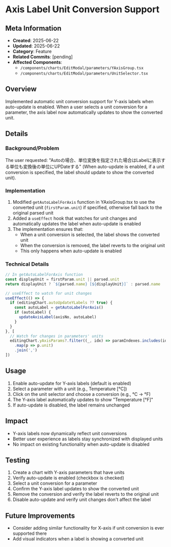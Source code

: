 # Axis Label Unit Conversion Support

## Meta Information
- **Created**: 2025-06-22
- **Updated**: 2025-06-22
- **Category**: Feature
- **Related Commits**: [pending]
- **Affected Components**: 
  - `/components/charts/EditModal/parameters/YAxisGroup.tsx`
  - `/components/charts/EditModal/parameters/UnitSelector.tsx`

## Overview
Implemented automatic unit conversion support for Y-axis labels when auto-update is enabled. When a user selects a unit conversion for a parameter, the axis label now automatically updates to show the converted unit.

## Details
### Background/Problem
The user requested: "Autoの場合、単位変換を指定された場合はLabelに表示する単位も変換後の単位にUPDateする" (When auto-update is enabled, if a unit conversion is specified, the label should update to show the converted unit).

### Implementation
1. Modified `getAutoLabelForAxis` function in YAxisGroup.tsx to use the converted unit (`firstParam.unit`) if specified, otherwise fall back to the original parsed unit
2. Added a `useEffect` hook that watches for unit changes and automatically updates the label when auto-update is enabled
3. The implementation ensures that:
   - When a unit conversion is selected, the label shows the converted unit
   - When the conversion is removed, the label reverts to the original unit
   - This only happens when auto-update is enabled

### Technical Details
```typescript
// In getAutoLabelForAxis function
const displayUnit = firstParam.unit || parsed.unit
return displayUnit ? `${parsed.name} [${displayUnit}]` : parsed.name

// useEffect to watch for unit changes
useEffect(() => {
  if (editingChart.autoUpdateYLabels ?? true) {
    const autoLabel = getAutoLabelForAxis()
    if (autoLabel) {
      updateAxisLabel(axisNo, autoLabel)
    }
  }
}, [
  // Watch for changes in parameters' units
  editingChart.yAxisParams?.filter((_, idx) => paramIndexes.includes(idx))
    .map(p => p.unit)
    .join(',')
])
```

## Usage
1. Enable auto-update for Y-axis labels (default is enabled)
2. Select a parameter with a unit (e.g., Temperature [°C])
3. Click on the unit selector and choose a conversion (e.g., °C → °F)
4. The Y-axis label automatically updates to show "Temperature [°F]"
5. If auto-update is disabled, the label remains unchanged

## Impact
- Y-axis labels now dynamically reflect unit conversions
- Better user experience as labels stay synchronized with displayed units
- No impact on existing functionality when auto-update is disabled

## Testing
1. Create a chart with Y-axis parameters that have units
2. Verify auto-update is enabled (checkbox is checked)
3. Select a unit conversion for a parameter
4. Confirm the Y-axis label updates to show the converted unit
5. Remove the conversion and verify the label reverts to the original unit
6. Disable auto-update and verify unit changes don't affect the label

## Future Improvements
- Consider adding similar functionality for X-axis if unit conversion is ever supported there
- Add visual indicators when a label is showing a converted unit